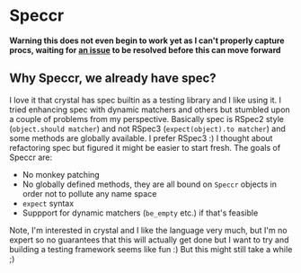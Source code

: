 # Speccr

**Warning this does not even begin to work yet as I can't properly capture procs, waiting for [an issue](https://github.com/manastech/crystal/issues/896) to be resolved before this can move forward**

## Why Speccr, we already have spec?

I love it that crystal has spec builtin as a testing library and I like using it. I tried enhancing spec with dynamic matchers and others but stumbled upon a couple of problems from my perspective. Basically spec is RSpec2 style (`object.should matcher`) and not RSpec3 (`expect(object).to matcher`) and some methods are globally available. I prefer RSpec3 :) I thought about refactoring spec but figured it might be easier to start fresh. The goals of Speccr are:

* No monkey patching
* No globally defined methods, they are all bound on `Speccr` objects in order not to pollute any name space
* `expect` syntax
* Suppport for dynamic matchers (`be_empty` etc.) if that's feasible

Note, I'm interested in crystal and I like the language very much, but I'm no expert so no guarantees that this will actually get done but I want to try and building a testing framework seems like fun :) But this might still take a while ;)
